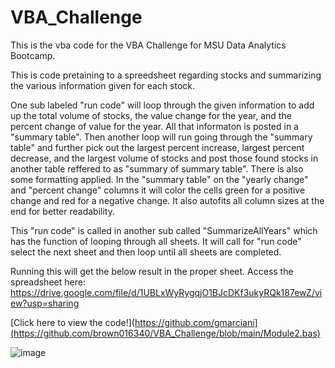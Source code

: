 # VBA_Challenge

This is the vba code for the VBA Challenge for MSU Data Analytics Bootcamp.

This is code pretaining to a spreedsheet regarding stocks and summarizing the various information given for each stock.

One sub labeled "run code" will loop through the given information to add up the total volume of stocks, the value change for the year, and the percent change of value for the year. All that informaton is posted in a "summary table". Then another loop will run going through the "summary table" and further pick out the largest percent increase, largest percent decrease, and the largest volume of stocks and post those found stocks in another table reffered to as "summary of summary table". There is also some formatting applied. In the "summary table" on the "yearly change" and "percent change" columns it will color the cells green for a positive change and red for a negative change. It also autofits all column sizes at the end for better readability.

This "run code" is called in another sub called "SummarizeAllYears" which has the function of looping through all sheets. It will call for "run code" select the next sheet and then loop until all sheets are completed.


Running this will get the below result in the proper sheet. Access the spreadsheet here: https://drive.google.com/file/d/1UBLxWyRygqjO1BJcDKf3ukyRQk187ewZ/view?usp=sharing

[Click here to view the code!](https://github.com/gmarciani](https://github.com/brown016340/VBA_Challenge/blob/main/Module2.bas)

![image](https://github.com/brown016340/VBA_Challange/assets/142126077/fd57eac7-2c65-496f-94ca-9b1bb0bec15e)
